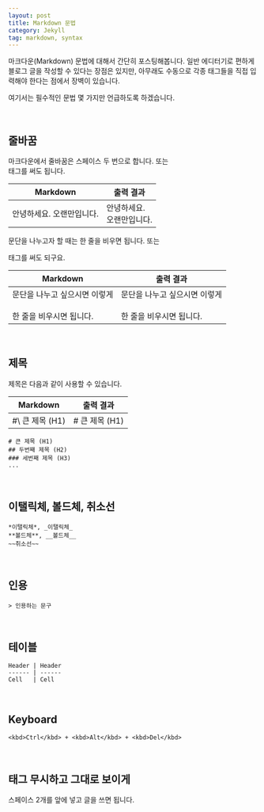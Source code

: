 ```yaml
---
layout: post
title: Markdown 문법
category: Jekyll
tag: markdown, syntax
---
```


마크다운(Markdown) 문법에 대해서 간단히 포스팅해봅니다.
일반 에디터기로 편하게 블로그 글을 작성할 수 있다는 장점은 있지만,
아무래도 수동으로 각종 태그들을 직접 입력해야 한다는 점에서 장벽이 있습니다.

여기서는 필수적인 문법 몇 가지만 언급하도록 하겠습니다.

<br>

## 줄바꿈

마크다운에서 줄바꿈은 스페이스 두 번으로 합니다.
  또는 <br> 태그를 써도 됩니다. 

Markdown | 출력 결과
------ | ------
안녕하세요.    오랜만입니다. | 안녕하세요.<br>오랜만입니다.


문단을 나누고자 할 때는 한 줄을 비우면 됩니다.
  또는 <p> 태그를 써도 되구요.

Markdown | 출력 결과
------ | ------
문단을 나누고 싶으시면 이렇게<br><br>한 줄을 비우시면 됩니다. | 문단을 나누고 싶으시면 이렇게<br><br>한 줄을 비우시면 됩니다.


<br>

## 제목

제목은 다음과 같이 사용할 수 있습니다.

Markdown | 출력 결과
------ | ------
#\ 큰 제목 (H1) | # 큰 제목 (H1)

~~~
# 큰 제목 (H1)
## 두번째 제목 (H2)
### 세번째 제목 (H3)
...
~~~

<br>

## 이탤릭체, 볼드체, 취소선

~~~
*이탤릭체*, _이탤릭체_
**볼드체**, __볼드체__
~~취소선~~
~~~

<br>

## 인용

~~~
> 인용하는 문구
~~~

<br>

## 테이블

~~~
Header | Header
------ | ------
Cell   | Cell  
~~~

<br>

## Keyboard

~~~
<kbd>Ctrl</kbd> + <kbd>Alt</kbd> + <kbd>Del</kbd>
~~~

<br>

## 태그 무시하고 그대로 보이게

스페이스 2개를 앞에 넣고 글을 쓰면 됩니다.
